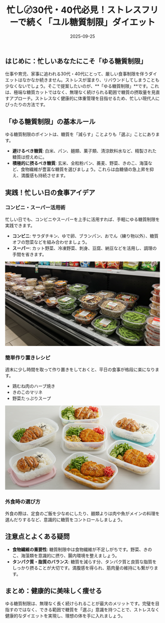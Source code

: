 ﻿---
title: 忙し〄30代・40代必見！ストレスフリーで続く「ユル糖質制限」ダイエット
date: 2025-09-25
tags: [ダイエット, 糖質制限, 食事, 健康]
category: health
image: /ltb-blog/article_images/article2/low_carb_meal.png
description: "忙しい30代・40代向けに、ストレスを抑えて続けられる『ゆる糖質制限』の実践方法と外食・作り置きアイデアを紹介します。"
---

## はじめに：忙しいあなたにこそ「ゆる糖質制限」

仕事や育児、家事に追われる30代・40代にとって、厳しい食事制限を伴うダイエットはなかなか続きません。ストレスが溜まり、リバウンドしてしまうことも少なくないでしょう。そこで提案したいのが、**「ゆる糖質制限」**です。これは、極端な糖質カットではなく、無理なく続けられる範囲で糖質の摂取量を見直すアプローチ。ストレスなく健康的に体重管理を目指せるため、忙しい現代人にぴったりの方法です。

## 「ゆる糖質制限」の基本ルール

ゆる糖質制限のポイントは、糖質を「減らす」ことよりも「選ぶ」ことにあります。

* **避けるべき糖質**: 白米、パン、麺類、菓子類、清涼飲料水など、精製された糖質は控えめに。
* **積極的に摂るべき糖質**: 玄米、全粒粉パン、蕎麦、野菜、きのこ、海藻など、食物繊維が豊富な糖質を選びましょう。これらは血糖値の急上昇を抑え、満腹感も持続させます。

## 実践！忙しい日の食事アイデア

### コンビニ・スーパー活用術

忙しい日でも、コンビニやスーパーを上手に活用すれば、手軽にゆる糖質制限を実践できます。

* **コンビニ**: サラダチキン、ゆで卵、ブランパン、おでん（練り物以外）、糖質オフの惣菜などを組み合わせましょう。
* **スーパー**: カット野菜、冷凍野菜、刺身、豆腐、納豆などを活用し、調理の手間を省きます。

![コンビニ活用術のイメージ](/article_images/health/convenience_store_low_carb.png)

### 簡単作り置きレシピ

週末に少し時間を取って作り置きをしておくと、平日の食事が格段に楽になります。

* 鶏むね肉のハーブ焼き
* きのこのマリネ
* 野菜たっぷりスープ

![作り置きのイメージ](/article_images/health/meal_prep.png)

### 外食時の選び方

外食の際は、定食のご飯を少なめにしたり、麺類よりは肉や魚がメインの料理を選んだりするなど、意識的に糖質をコントロールしましょう。

## 注意点とよくある疑問

* **食物繊維の重要性**: 糖質制限中は食物繊維が不足しがちです。野菜、きのこ、海藻類を意識的に摂り、腸内環境を整えましょう。
* **タンパク質・脂質のバランス**: 糖質を減らす分、タンパク質と良質な脂質をしっかり摂ることが大切です。満腹感を得られ、筋肉量の維持にも繋がります。

## まとめ：健康的に美味しく痩せる

ゆる糖質制限は、無理なく長く続けられることが最大のメリットです。完璧を目指すのではなく、できる範囲で糖質を「選ぶ」意識を持つことで、ストレスなく健康的なダイエットを実現し、理想の体を手に入れましょう。
